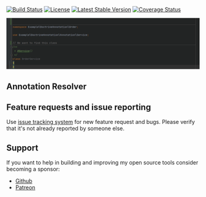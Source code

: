 [![Build Status](https://travis-ci.org/ecotoneframework/annotation-finder.svg?branch=master)](https://travis-ci.org/ecotoneframework/annotation-finder)
[![License](https://poser.pugx.org/ecotone/annotation-finder/license)](https://packagist.org/packages/ecotone/annotation-finder)
[![Latest Stable Version](https://poser.pugx.org/ecotone/annotation-finder/v/stable)](https://packagist.org/packages/ecotone/annotation-finder)
[![Coverage Status](https://coveralls.io/repos/github/ecotoneframework/annotation-finder/badge.svg?branch=master)](https://coveralls.io/github/ecotoneframework/annotation-finder?branch=master)

![Peek recording itself](https://raw.githubusercontent.com/ecotoneframework/annotation-finder/master/usage_example.gif)

## Annotation Resolver


## Feature requests and issue reporting

Use [issue tracking system](https://github.com/ecotoneframework/ecotone/issues) for new feature request and bugs. 
Please verify that it's not already reported by someone else.

## Support

If you want to help in building and improving my open source tools consider becoming a sponsor:

- [Github](https://github.com/sponsors/dgafka)
- [Patreon](https://www.patreon.com/dgafka)